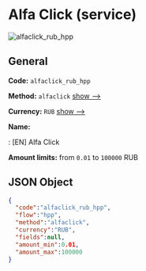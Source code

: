 
# Alfa Click (service) 
![alfaclick_rub_hpp](https://static.openfintech.io/payment_methods/alfaclick_rub_hpp/logo.svg?w=400&c=v0.59.26#w200)  

## General 
 
**Code:** `alfaclick_rub_hpp` 
 
**Method:** `alfaclick` 
 [show -->](/payment-methods/alfaclick/) 
 
**Currency:** `RUB` [show -->](/currencies/RUB/) 
 
**Name:** 
 
:	[EN] Alfa Click 
 
**Amount limits:** from `0.01` to `100000` RUB 

## JSON Object 

```json
{
  "code":"alfaclick_rub_hpp",
  "flow":"hpp",
  "method":"alfaclick",
  "currency":"RUB",
  "fields":null,
  "amount_min":0.01,
  "amount_max":100000
}
```  
